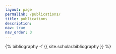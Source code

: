 ```yaml
---
layout: page
permalink: /publications/
title: publications
description: 
nav: true
nav_order: 3
---
```

<!-- _pages/research.md -->
<div class="publications">

{% bibliography -f {{ site.scholar.bibliography }} %}

</div>
